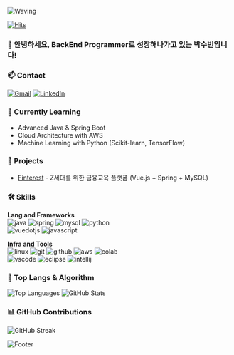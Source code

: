 <!-- Header -->
![Waving](https://capsule-render.vercel.app/api?type=waving&height=200&text=Every%20Line%20of%20Code,%20a%20Step%20Forward%20in%20Growth!&fontAlign=40&fontAlignY=40&color=gradient&fontSize=32)

<!-- 방문자 수 카운터 -->
[![Hits](https://hits.seeyoufarm.com/api/count/incr/badge.svg?url=https%3A%2F%2Fgithub.com%2Fsubin4420&count_bg=%2379C83D&title_bg=%23555555&icon=&icon_color=%23E7E7E7&title=hits&edge_flat=false)](https://hits.seeyoufarm.com)

### 👋 안녕하세요, BackEnd Programmer로 성장해나가고 있는 박수빈입니다!

### 📫 Contact
[![Gmail](https://img.shields.io/badge/Gmail-EA4335.svg?&style=for-the-badge&logo=gmail&logoColor=white)](mailto:your_email@gmail.com)
[![LinkedIn](https://img.shields.io/badge/LinkedIn-0A66C2.svg?&style=for-the-badge&logo=linkedin&logoColor=white)](https://linkedin.com/in/your_linkedin)

### 🌱 Currently Learning
- Advanced Java & Spring Boot
- Cloud Architecture with AWS
- Machine Learning with Python (Scikit-learn, TensorFlow)

### 🔗 Projects
- [Finterest](https://github.com/subin4420/finterest) - Z세대를 위한 금융교육 플랫폼 (Vue.js + Spring + MySQL)

### 🛠️ Skills
**Lang and Frameworks**  
![java](https://img.shields.io/badge/java-ffffff.svg?&style=for-the-badge&logo=openjdk&logoColor=black)
![spring](https://img.shields.io/badge/spring-6DB33F.svg?&style=for-the-badge&logo=spring&logoColor=white)
![mysql](https://img.shields.io/badge/mysql-4479A1.svg?&style=for-the-badge&logo=mysql&logoColor=white)
![python](https://img.shields.io/badge/python-3776AB.svg?&style=for-the-badge&logo=python&logoColor=white)<br>
![vuedotjs](https://img.shields.io/badge/vue.js-4FC08D.svg?&style=for-the-badge&logo=vuedotjs&logoColor=white)
![javascript](https://img.shields.io/badge/javascript-F7DF1E.svg?&style=for-the-badge&logo=javascript&logoColor=white)

**Infra and Tools**  
![linux](https://img.shields.io/badge/linux-FCC624.svg?&style=for-the-badge&logo=linux&logoColor=white)
![git](https://img.shields.io/badge/git-F05032.svg?&style=for-the-badge&logo=git&logoColor=white)
![github](https://img.shields.io/badge/github-181717.svg?&style=for-the-badge&logo=github&logoColor=white)
![aws](https://img.shields.io/badge/aws-232F3E.svg?&style=for-the-badge&logo=amazonaws&logoColor=white)
![colab](https://img.shields.io/badge/colab-F9AB00.svg?&style=for-the-badge&logo=googlecolab&logoColor=white)<br>
![vscode](https://img.shields.io/badge/vscode-007ACC.svg?&style=for-the-badge&logo=visualstudiocode&logoColor=white)
![eclipse](https://img.shields.io/badge/eclipse-2C2255.svg?&style=for-the-badge&logo=eclipseide&logoColor=white)
![intellij](https://img.shields.io/badge/intellij-000000.svg?&style=for-the-badge&logo=intellijidea&logoColor=white)

### 🚌 Top Langs & Algorithm
![Top Languages](https://github-readme-stats.vercel.app/api/top-langs/?username=subin4420&layout=compact&theme=radical)
![GitHub Stats](https://github-readme-stats.vercel.app/api?username=subin4420&show_icons=true&theme=radical)

### 📊 GitHub Contributions
![GitHub Streak](https://github-readme-streak-stats.herokuapp.com/?user=subin4420&theme=radical)

<!-- Footer -->
![Footer](https://capsule-render.vercel.app/api?type=waving&section=footer&height=150&color=gradient)

